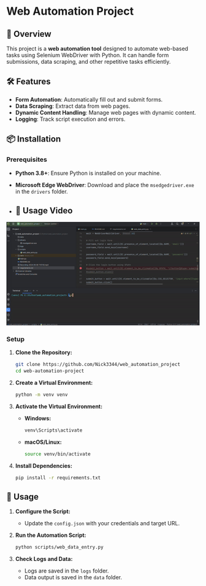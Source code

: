 # Web Automation Project


## 🚀 Overview

This project is a **web automation tool** designed to automate web-based tasks using Selenium WebDriver with Python. It can handle form submissions, data scraping, and other repetitive tasks efficiently.

## 🛠️ Features

- **Form Automation**: Automatically fill out and submit forms.
- **Data Scraping**: Extract data from web pages.
- **Dynamic Content Handling**: Manage web pages with dynamic content.
- **Logging**: Track script execution and errors.

## 📦 Installation

### Prerequisites

- **Python 3.8+**: Ensure Python is installed on your machine.
- **Microsoft Edge WebDriver**: Download and place the `msedgedriver.exe` in the `drivers` folder.

- ## 🎥 Usage Video 

![Usage GIF](assets/usage.gif)


### Setup

1. **Clone the Repository:**
    ```bash
    git clone https://github.com/Nick3344/web_automation_project
    cd web-automation-project
    ```

2. **Create a Virtual Environment:**
    ```bash
    python -m venv venv
    ```

3. **Activate the Virtual Environment:**
    - **Windows:**
        ```bash
        venv\Scripts\activate
        ```
    - **macOS/Linux:**
        ```bash
        source venv/bin/activate
        ```

4. **Install Dependencies:**
    ```bash
    pip install -r requirements.txt
    ```

## 🔧 Usage

1. **Configure the Script:**
    - Update the `config.json` with your credentials and target URL.

2. **Run the Automation Script:**
    ```bash
    python scripts/web_data_entry.py
    ```

3. **Check Logs and Data:**
    - Logs are saved in the `logs` folder.
    - Data output is saved in the `data` folder.

